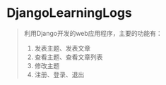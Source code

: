 # DjangoLearningLogs

> 利用Django开发的web应用程序，主要的功能有：
> 1. 发表主题、发表文章
> 2. 查看主题、查看文章列表
> 3. 修改主题
> 4. 注册、登录、退出
> 

